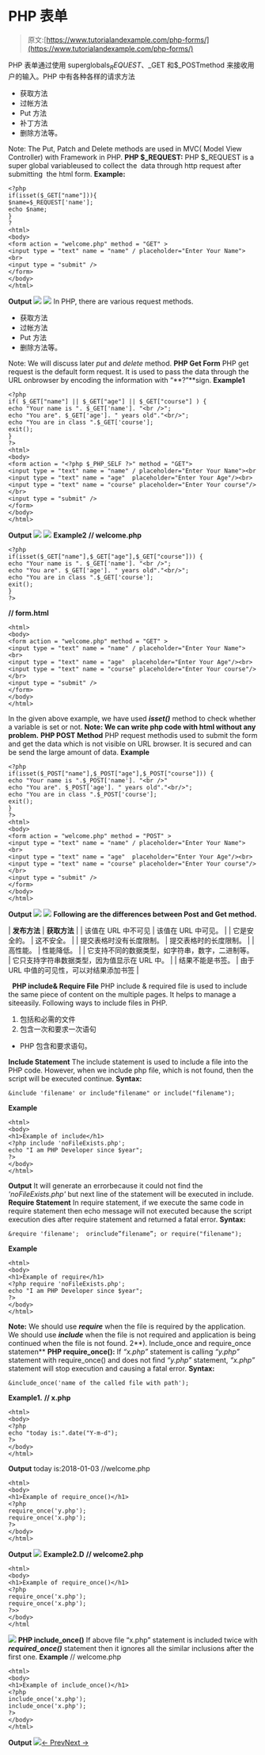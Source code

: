 # PHP 表单

> 原文:[https://www.tutorialandexample.com/php-forms/](https://www.tutorialandexample.com/php-forms/)

PHP 表单通过使用 superglobals$_REQUEST、$_GET 和$_POSTmethod 来接收用户的输入。PHP 中有各种各样的请求方法

*   获取方法
*   过帐方法
*   Put 方法
*   补丁方法
*   删除方法等。

Note: The Put, Patch and Delete methods are used in MVC( Model View Controller) with Framework in PHP. **PHP $_REQUEST:** PHP $_REQUEST is a super global variableused to collect the  data through http request after submitting  the html form. **Example:**

```
<?php
if(isset($_GET["name"])){
$name=$_REQUEST['name'];
echo $name;
}
?
<html>
<body>
<form action = "welcome.php" method = "GET" >
<input type = "text" name = "name" / placeholder="Enter Your Name"><br>
<input type = "submit" />
</form>
</body>
</html>

```

**Output** ![](../Images/bd4abcf3f174646c647161581eb2d987.png) ![](../Images/ff5a18039bfd69226504fb72e860d76f.png) In PHP, there are various request methods.

*   获取方法
*   过帐方法
*   Put 方法
*   删除方法等。

Note: We will discuss later *put* and *delete* method. **PHP Get Form** PHP get request is the default form request. It is used to pass the data through the URL onbrowser by encoding the information with “**?”**sign. **Example1**

```
<?php
if( $_GET["name"] || $_GET["age"] || $_GET["course"] ) {
echo "Your name is ". $_GET['name']. "<br />";
echo "You are". $_GET['age']. " years old"."<br/>";
echo "You are in class ".$_GET['course'];
exit();
}
?>
<html>
<body>
<form action = "<?php $_PHP_SELF ?>" method = "GET">
<input type = "text" name = "name" / placeholder="Enter Your Name"><br
<input type = "text" name = "age"  placeholder="Enter Your Age"/><br>
<input type = "text" name = "course" placeholder="Enter Your course"/></br>
<input type = "submit" />
</form>
</body>
</html>
```

**Output** ![](../Images/ef6d20ac7ee851a08b10e02642814aa9.png) ![](../Images/89ee8ac105b268d11b7224f210f1850f.png) **Example2** **// welcome.php**

```
<?php
if(isset($_GET["name"],$_GET["age"],$_GET["course"])) {
echo "Your name is ". $_GET['name']. "<br />";
echo "You are". $_GET['age']. " years old"."<br/>";
echo "You are in class ".$_GET['course'];
exit();
}
?>

```

**// form.html**

```
<html>
<body>
<form action = "welcome.php" method = "GET" >
<input type = "text" name = "name" / placeholder="Enter Your Name"><br>
<input type = "text" name = "age"  placeholder="Enter Your Age"/><br>
<input type = "text" name = "course" placeholder="Enter Your course"/></br>
<input type = "submit" />
</form>
</body>
</html>
```

In the given above example, we have used ***isset()*** method to check whether a variable is set or not. **Note: We can write php code with html without any problem.** **PHP POST Method** PHP request methodis used to submit the form and get the data which is not visible on URL browser. It is secured and can be send the large amount of data. **Example**

```
<?php
if(isset($_POST["name"],$_POST["age"],$_POST["course"])) {
echo "Your name is ".$_POST['name']. "<br />"
echo "You are". $_POST['age']. " years old"."<br/>";
echo "You are in class ".$_POST['course'];
exit();
}
?>
<html>
<body>
<form action = "welcome.php" method = "POST" >
<input type = "text" name = "name" / placeholder="Enter Your Name"><br>
<input type = "text" name = "age"  placeholder="Enter Your Age"/><br>
<input type = "text" name = "course" placeholder="Enter Your course"/></br>
<input type = "submit" />
</form>
</body>
</html>

```

**Output** ![](../Images/0ac020e362ca06096de8698256206c24.png) ![](../Images/4474aa2bd0d6dbf5fd560c4d5cc0cfa6.png) **Following are the differences between Post and Get method.** 

| **发布方法** | **获取方法** |
| 该值在 URL 中不可见 | 该值在 URL 中可见。 |
| 它是安全的。 | 这不安全。 |
| 提交表格时没有长度限制。 | 提交表格时的长度限制。 |
| 高性能。 | 性能降低。 |
| 它支持不同的数据类型，如字符串，数字，二进制等。 | 它只支持字符串数据类型，因为值显示在 URL 中。 |
| 结果不能是书签。 | 由于 URL 中值的可见性，可以对结果添加书签 |

  **PHP include& Require File** PHP include & required file is used to include the same piece of content on the multiple pages. It helps to manage a siteeasily. Following ways to include files in PHP.

1.  包括和必需的文件
2.  包含一次和要求一次语句

*   PHP 包含和要求语句。

**Include Statement** The include statement is used to include a file into the PHP code. However, when we include php file, which is not found, then the script will be executed continue. **Syntax:**

```
&include 'filename' or include"filename" or include("filename");
```

**Example**

```
<html>
<body>
<h1>Example of include</h1>
<?php include 'noFileExists.php';
echo "I am PHP Developer since $year";
?>
</body>
</html>
```

**Output** It will generate an errorbecause it could not find the *'noFileExists.php'* but next line of the statement will be executed in include. **Require Statement** In require statement, if we execute the same code in require statement then echo message will not executed because the script execution dies after require statement and returned a fatal error. **Syntax:**

```
&require 'filename';  orinclude”filename”; or require("filename");
```

**Example**

```
<html>
<body>
<h1>Example of require</h1>
<?php require 'noFileExists.php';
echo "I am PHP Developer since $year";
?>
</body>
</html>
```

**Note:** We should use ***require*** when the file is required by the application. We should use ***include*** when the file is not required and application is being continued when the file is not found. 2**). Include_once and require_once statemen** **PHP require_once():** If *“x.php”* statement is calling *“y.php”* statement with require_once() and does not find *“y.php”* statement, *“x.php”* statement will stop execution and causing a fatal error. **Syntax:**

```
&include_once('name of the called file with path');
```

**Example1.** **// x.php**

```
<html>
<body>
<?php
echo "today is:".date("Y-m-d");
?>
</body>
</html>
```

**Output** today is:2018-01-03 //welcome.php

```
<html>
<body>
<h1>Example of require_once()</h1>
<?php
require_once('y.php');
require_once('x.php');
?>
</body>
</html>
```

**Output** ![](../Images/55241fb124ad3de51bcb0815820819b3.png) **Example2.D** **// welcome2.php**

```
<html>
<body>
<h1>Example of require_once()</h1>
<?php
require_once('x.php');
require_once('x.php');
?>>
</body>
</html

```

![](../Images/db1a690ce2dd698477a84d759a43deee.png) **PHP include_once()** If above file “x.php” statement is included twice with ***required_once()*** statement then it ignores all the similar inclusions after the first one. **Example** // welcome.php

```
<html>
<body>
<h1>Example of include_once()</h1>
<?php
include_once('x.php');
include_once('x.php');
?>
</body>
</html>
```

**Output** ![](../Images/630a9185f3dc5ae8fd34ad254d6e339b.png)[← Prev](https://www.tutorialandexample.com/php-string)[Next →](https://www.tutorialandexample.com/php-validation)